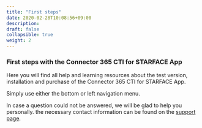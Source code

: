 ```yaml
---
title: "First steps"
date: 2020-02-28T10:08:56+09:00
description: 
draft: false
collapsible: true
weight: 2
---
```

### First steps with the Connector 365 CTI for STARFACE App

Here you will find all help and learning resources about the test version, installation and purchase of the Connector 365 CTI for STARFACE App.

Simply use either the bottom or left navigation menu.

In case a question could not be answered, we will be glad to help you personally. the necessary contact information can be found on the [support page](en-us/apps/help-and-support/).
